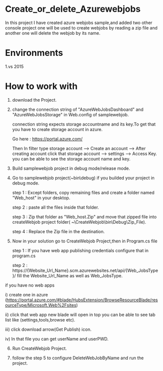 # Create_or_delete_Azurewebjobs
In this project I have created azure webjobs sample,and added two other console project one will be used to create webjobs by reading a zip file and another one will delete the webjob by its name.

# Environments
1.vs 2015 

# How to work with

1. download the Project.

2. change the connection string of "AzureWebJobsDashboard" and "AzureWebJobsStorage" in Web.config of samplewebjob.
 
   connection string expects storage accountname and its key.To get that you have to create storage account in azure.
  
   Go here : https://portal.azure.com/
  
   Then In filter type storage account -->  Create an account --> After creating account click that storage account  --> settings  --> Access Key. you can be able to see the storage account name and key.
  
3. Build  samplewebjob project in debug mode/release mode.

4. Go to samplewebjob project(~bin\debug) if you builded your project in debug mode.
   
    step 1 : Except folders, copy remaining files and create a folder named  "Web_host" in your desktop.

    step 2 : paste all the files inside that folder.

    step 3 : Zip that folder as "Web_host.Zip" and move that zipped file into createWebjob project folder( ~\CreateWebjob\bin\Debug\Zip_File).
   
    step 4 : Replace the Zip file in the destination.
   

5. Now in your solution go to CreateWebjob Project,then in Program.cs file

   step 1 : If you have web app publishing credentials configure that in program.cs
  
   step 2 : https://{Website_Url_Name}.scm.azurewebsites.net/api/{Web_JobsType}/  fill the Website_Url_Name as well as Web_JobsType.
 
 if you have no web apps 

  i) create one in azure (https://portal.azure.com/#blade/HubsExtension/BrowseResourceBlade/resourceType/Microsoft.Web%2Fsites)

  ii) click that web app new blade will open in top you can be able to see tab list like (settings,tools,browse etc).
 
  iii) click download arrow(Get Publish) icon.
 
  iv) In that file you can get userName and userPWD.
 
6. Run CreateWebjob Project.

7. follow the step 5 to configure DeleteWebJobByName and run the project.

   
